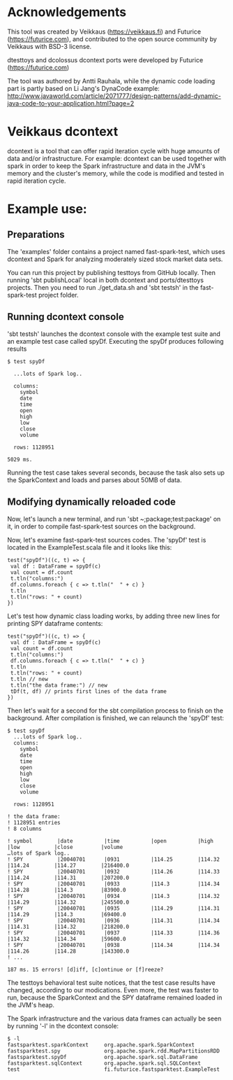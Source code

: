 # Acknowledgements

This tool was created by Veikkaus (https://veikkaus.fi) and Futurice (https://futurice.com), and contributed to the open source community by Veikkaus with BSD-3 license.

dtesttoys and dcolossus dcontext ports were developed by Futurice (https://futurice.com)

The tool was authored by Antti Rauhala, while the dynamic code loading part is partly based on Li Jang's DynaCode example:
http://www.javaworld.com/article/2071777/design-patterns/add-dynamic-java-code-to-your-application.html?page=2

# Veikkaus dcontext

dcontext is a tool that can offer rapid iteration cycle with huge amounts of data and/or infrastructure. For example: dcontext can be used together with spark in order to keep the Spark infrastructure and data in the JVM's memory and the cluster's memory, while the code is modified and tested in rapid iteration cycle.

# Example use:

## Preparations


The 'examples' folder contains a project named fast-spark-test, which uses dcontext and Spark for analyzing moderately sized stock market data sets.

You can run this project by publishing testtoys from GitHub locally. Then running 'sbt publishLocal' local in both dcontext and ports/dtesttoys projects. Then you need to run ./get_data.sh and 'sbt testsh' in the fast-spark-test project folder.

## Running dcontext console

'sbt testsh' launches the dcontext console with the example test suite and an example test case called spyDf. Executing the spyDf produces following results

```
$ test spyDf

  ...lots of Spark log..

  columns:
    symbol
    date
    time
    open
    high
    low
    close
    volume
  
  rows: 1128951

5029 ms. 
```

Running the test case takes several seconds, because the task also sets up the SparkContext and loads and parses about 50MB of data.

## Modifying dynamically reloaded code

Now, let's launch a new terminal, and run 'sbt ~;package;test:package' on it, in order to compile fast-spark-test sources on the background.

Now, let's examine fast-spark-test sources codes. The 'spyDf' test is located in the ExampleTest.scala file and it looks like this:

```
test("spyDf")((c, t) => {
 val df : DataFrame = spyDf(c)
 val count = df.count
 t.tln("columns:")
 df.columns.foreach { c => t.tln("  " + c) }
 t.tln
 t.tln("rows: " + count)
})
```

Let's test how dynamic class loading works, by adding three new lines for printing SPY dataframe contents:

```
test("spyDf")((c, t) => {
 val df : DataFrame = spyDf(c)
 val count = df.count
 t.tln("columns:")
 df.columns.foreach { c => t.tln("  " + c) }
 t.tln
 t.tln("rows: " + count)
 t.tln // new
 t.tln("the data frame:") // new
 tDf(t, df) // prints first lines of the data frame
})
```

Then let's wait for a second for the sbt compilation process to finish on the background. After compilation is finished, we can relaunch the 'spyDf' test:

```
$ test spyDf
  ...lots of Spark log..
  columns:
    symbol
    date
    time
    open
    high
    low
    close
    volume
  
  rows: 1128951

! the data frame:
! 1128951 entries
! 8 columns

! symbol        |date          |time          |open          |high          |low           |close         |volume        
…lots of Spark log..
! SPY           |20040701      |0931          |114.25        |114.32        |114.24        |114.27        |216400.0      
! SPY           |20040701      |0932          |114.26        |114.33        |114.24        |114.31        |207200.0      
! SPY           |20040701      |0933          |114.3         |114.34        |114.28        |114.3         |83900.0       
! SPY           |20040701      |0934          |114.3         |114.32        |114.29        |114.32        |245500.0      
! SPY           |20040701      |0935          |114.29        |114.31        |114.29        |114.3         |69400.0       
! SPY           |20040701      |0936          |114.31        |114.34        |114.31        |114.32        |218200.0      
! SPY           |20040701      |0937          |114.33        |114.36        |114.32        |114.34        |59600.0       
! SPY           |20040701      |0938          |114.34        |114.34        |114.26        |114.28        |143300.0      
! ...

187 ms. 15 errors! [d]iff, [c]ontinue or [f]reeze?
```

The testtoys behavioral test suite notices, that the test case results have changed, according to our modications. Even more, the test was faster to run, because the SparkContext and the SPY dataframe remained loaded in the JVM's heap.

The Spark infrastructure and the various data frames can actually be seen by running '-l' in the dcontext console:

```
$ -l
fastsparktest.sparkContext     org.apache.spark.SparkContext
fastsparktest.spy              org.apache.spark.rdd.MapPartitionsRDD
fastsparktest.spyDf            org.apache.spark.sql.DataFrame
fastsparktest.sqlContext       org.apache.spark.sql.SQLContext
test                           fi.futurice.fastsparktest.ExampleTest
```

